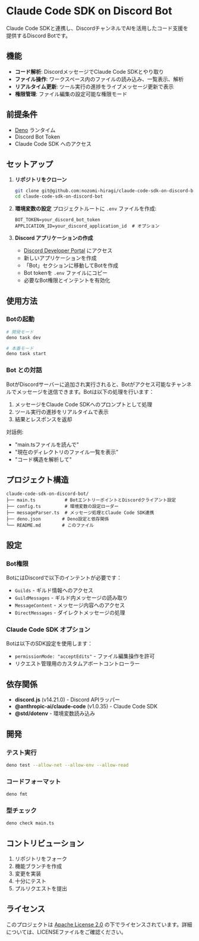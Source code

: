 # Claude Code SDK on Discord Bot

Claude Code SDKと連携し、DiscordチャンネルでAIを活用したコード支援を提供するDiscord Botです。

## 機能

- **コード解析**: DiscordメッセージでClaude Code SDKとやり取り
- **ファイル操作**: ワークスペース内のファイルの読み込み、一覧表示、解析
- **リアルタイム更新**: ツール実行の進捗をライブメッセージ更新で表示
- **権限管理**: ファイル編集の設定可能な権限モード

## 前提条件

- [Deno](https://deno.land/) ランタイム
- Discord Bot Token
- Claude Code SDK へのアクセス

## セットアップ

1. **リポジトリをクローン**
   ```bash
   git clone git@github.com:nozomi-hiragi/claude-code-sdk-on-discord-bot.git
   cd claude-code-sdk-on-discord-bot
   ```

2. **環境変数の設定**
   プロジェクトルートに `.env` ファイルを作成:
   ```env
   BOT_TOKEN=your_discord_bot_token
   APPLICATION_ID=your_discord_application_id  # オプション
   ```

3. **Discord アプリケーションの作成**
   - [Discord Developer Portal](https://discord.com/developers/applications) にアクセス
   - 新しいアプリケーションを作成
   - 「Bot」セクションに移動してBotを作成
   - Bot tokenを `.env` ファイルにコピー
   - 必要なBot権限とインテントを有効化

## 使用方法

### Botの起動

```bash
# 開発モード
deno task dev

# 本番モード  
deno task start
```

### Bot との対話

BotがDiscordサーバーに追加され実行されると、Botがアクセス可能なチャンネルでメッセージを送信できます。Botは以下の処理を行います：

1. メッセージをClaude Code SDKへのプロンプトとして処理
2. ツール実行の進捗をリアルタイムで表示
3. 結果とレスポンスを返却

対話例:
- "main.tsファイルを読んで"
- "現在のディレクトリのファイル一覧を表示"
- "コード構造を解析して"

## プロジェクト構造

```
claude-code-sdk-on-discord-bot/
├── main.ts           # BotエントリーポイントとDiscordクライアント設定
├── config.ts         # 環境変数の設定ローダー
├── messageParser.ts  # メッセージ処理とClaude Code SDK連携
├── deno.json        # Deno設定と依存関係
└── README.md        # このファイル
```

## 設定

### Bot権限

BotにはDiscordで以下のインテントが必要です：
- `Guilds` - ギルド情報へのアクセス
- `GuildMessages` - ギルド内メッセージの読み取り
- `MessageContent` - メッセージ内容へのアクセス
- `DirectMessages` - ダイレクトメッセージの処理

### Claude Code SDK オプション

Botは以下のSDK設定を使用します：
- `permissionMode: "acceptEdits"` - ファイル編集操作を許可
- リクエスト管理用のカスタムアボートコントローラー

## 依存関係

- **discord.js** (v14.21.0) - Discord APIラッパー
- **@anthropic-ai/claude-code** (v1.0.35) - Claude Code SDK
- **@std/dotenv** - 環境変数読み込み

## 開発

### テスト実行

```bash
deno test --allow-net --allow-env --allow-read
```

### コードフォーマット

```bash
deno fmt
```

### 型チェック

```bash
deno check main.ts
```

## コントリビューション

1. リポジトリをフォーク
2. 機能ブランチを作成
3. 変更を実装
4. 十分にテスト
5. プルリクエストを提出

## ライセンス

このプロジェクトは [Apache License 2.0](LICENSE) の下でライセンスされています。詳細については、LICENSEファイルをご確認ください。
